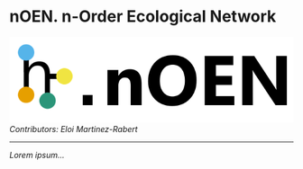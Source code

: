 # nOEN. n-Order Ecological Network

![Logo](Logo/Banner.png)
<br>*Contributors: Eloi Martinez-Rabert*

____________________________

_Lorem ipsum..._

